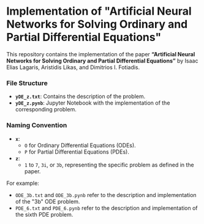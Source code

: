
# Implementation of "Artificial Neural Networks for Solving Ordinary and Partial Differential Equations"

This repository contains the implementation of the paper **“Artificial Neural Networks for Solving Ordinary and Partial Differential Equations”** by Isaac Elias Lagaris, Aristidis Likas, and Dimitrios I. Fotiadis.

### File Structure
- **`yDE_z.txt`**: Contains the description of the problem.  
- **`yDE_z.pynb`**: Jupyter Notebook with the implementation of the corresponding problem.

### Naming Convention
- **`x`**:
  - `O` for Ordinary Differential Equations (ODEs).
  - `P` for Partial Differential Equations (PDEs).
- **`z`**:  
  - `1` to `7`, `3i`, or `3b`, representing the specific problem as defined in the paper.

For example:  
- `ODE_3b.txt` and `ODE_3b.pynb` refer to the description and implementation of the "3b" ODE problem.
- `PDE_6.txt` and `PDE_6.pynb` refer to the description and implementation of the sixth PDE problem.


